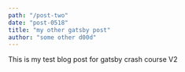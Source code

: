 ```yaml
---
path: "/post-two"
date: "post-0518"
title: "my other gatsby post"
author: "some other d00d"
---
```


This is my test blog post for gatsby crash course V2
